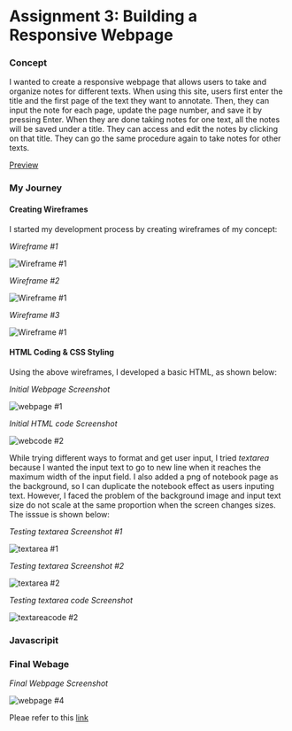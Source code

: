 # Assignment 3: Building a Responsive Webpage

### Concept
I wanted to create a responsive webpage that allows users to take and organize notes for different texts. When using this site, users first enter the title and the first page of the text they want to annotate. Then, they can input the note for each page, update the page number, and save it by pressing Enter. When they are done taking notes for one text, all the notes will be saved under a title. They can access and edit the notes by clicking on that title. They can go the same procedure again to take notes for other texts.  

[Preview](https://pangnasun.github.io/ConnectionsLab/Week-2/Assignment3_BuidingResponsiveWebsite/)

### My Journey

#### Creating Wireframes
I started my development process by creating wireframes of my concept:

*Wireframe #1*

![Wireframe #1](images/wireframe2.png)


*Wireframe #2*

![Wireframe #1](images/wireframe3.png)

*Wireframe #3*

![Wireframe #1](images/wireframe4.png)


#### HTML Coding & CSS Styling

Using the above wireframes, I developed a basic HTML, as shown below:

*Initial Webpage Screenshot*

![webpage #1](images/webpage_v1.PNG)

*Initial HTML code Screenshot*

![webcode #2](images/code_v1.PNG)

While trying different ways to format and get user input, I tried *textarea* because I wanted the input text to go to new line when it reaches the maximum width of the input field. I also added a png of notebook page as the background, so I can duplicate the notebook effect as users inputing text. However, I faced the problem of the background image and input text size do not scale at the same proportion when the screen changes sizes. The isssue is shown below:


*Testing textarea Screenshot #1*

![textarea #1](images/textarea1.PNG)

*Testing textarea Screenshot #2*

![textarea #2](images/textarea2.PNG)

*Testing textarea code Screenshot*

![textareacode #2](images/textareaCode1.PNG)





### Javascripit




### Final Webage

*Final Webpage Screenshot*

![webpage #4](images/finalWebpage.png)

Pleae refer to this [link](https://pangnasun.github.io/ConnectionsLab/Week-2/Assignment3_BuidingResponsiveWebsite/)
